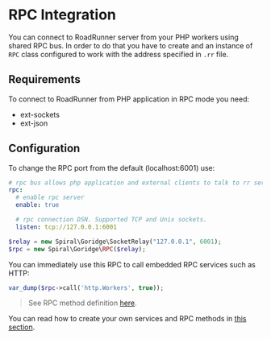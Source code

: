 # RPC Integration
You can connect to RoadRunner server from your PHP workers using shared RPC bus. In order to do that you have to create and an instance of `RPC` class configured to work with the address specified in `.rr` file.

## Requirements
To connect to RoadRunner from PHP application in RPC mode you need: 
- ext-sockets
- ext-json

## Configuration
To change the RPC port from the default (localhost:6001) use:

```yaml
# rpc bus allows php application and external clients to talk to rr services.
rpc:
  # enable rpc server
  enable: true

  # rpc connection DSN. Supported TCP and Unix sockets.
  listen: tcp://127.0.0.1:6001
```

```php
$relay = new Spiral\Goridge\SocketRelay("127.0.0.1", 6001);
$rpc = new Spiral\Goridge\RPC($relay);
```

You can immediately use this RPC to call embedded RPC services such as HTTP:

```php
var_dump($rpc->call('http.Workers', true));
```

> See RPC method definition [here](https://github.com/spiral/roadrunner/blob/master/service/http/rpc.go#L41).

You can read how to create your own services and RPC methods in [this section](server/writing-services.md).
